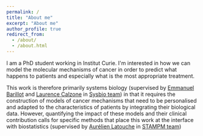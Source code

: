 ```yaml
---
permalink: /
title: "About me"
excerpt: "About me"
author_profile: true
redirect_from: 
  - /about/
  - /about.html
---
```


I am a PhD student working in Institut Curie. I'm interested in how we can model the molecular mechanisms of cancer in order to predict what happens to patients and especially what is the most appropriate treatment.

This work is therefore primarily systems biology (supervised by [Emmanuel Barillot](https://scholar.google.com/citations?user=DlbKc_sAAAAJ&hl=en) and [Laurence Calzone](https://scholar.google.com/citations?hl=en&user=AHRGDycAAAAJ) in [Sysbio team](https://sysbio.curie.fr)) in that it requires the construction of models of cancer mechanisms that need to be personalised and adapted to the characteristics of patients by integrating their biological data.
However, quantifying the impact of these models and their clinical contribution calls for specific methods that place this work at the interface with biostatistics (supervised by [Aurélien Latouche](https://scholar.google.fr/citations?hl=en&user=mcAjtF0AAAAJ) in [STAMPM team](https://science.institut-curie.org/research/integrated-biology/bioinformatics-biostatistics-epidemiology-and-computational-systems-biology-of-cancer/clinical-biostatistics/))
